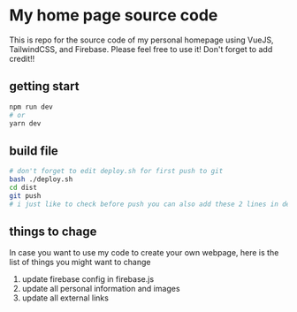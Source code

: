 # My home page source code
This is repo for the source code of my personal homepage using VueJS, TailwindCSS, and Firebase. Please feel free to use it! Don't forget to add credit!!

## getting start

```bash
npm run dev
# or
yarn dev
```

## build file

```bash
# don't forget to edit deploy.sh for first push to git
bash ./deploy.sh
cd dist
git push 
# i just like to check before push you can also add these 2 lines in deploy.sh for convenience
```

## things to chage 
In case you want to use my code to create your own webpage, here is the list of things you might want to change
1. update firebase config in firebase.js
2. update all personal information and images
3. update all external links


